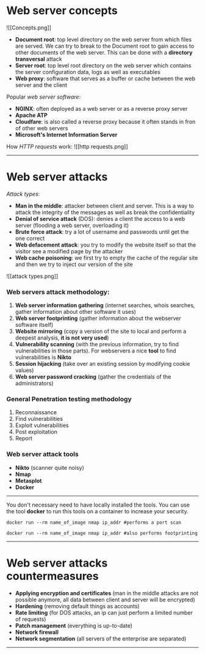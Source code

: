 # Web server concepts
![[Concepts.png]]
- **Document root**: top level directory on the web server from which files are served. We can try to break to the Document root to gain access to other documents of the web server. This can be done with a **directory transversal** attack
- **Server root**: top level root directory on the web server which contains the server configuration data, logs as well as executables
- **Web proxy**: software that serves as a buffer or cache between the web server and the client

Popular *web server software*:
- **NGINX**: often deployed as a web server or as a reverse proxy server
- **Apache ATP**
- **Cloudfare**: is also called a reverse proxy because it often stands in fron of other web servers
- **Microsoft's Internet Information Server**

How *HTTP requests* work:
![[http requests.png]]

---
# Web server attacks
*Attack types*:
- **Man in the middle**: attacker between client and server. This is a way to attack the integrity of the messages as well as break the confidentiality
- **Denial of service attack** (DOS): denies a client the access to a web server (flooding a web server, overloading it)
- **Brute force attack**: try a lot of username and passwords until get the one correct
- **Web defacement attack**: you try to modify the website itself so that the visitor see a modified page by the attacker
- **Web cache poisoning**: we first try to empty the cache of the regular site and then we try to inject our version of the site

![[attack types.png]]

### Web servers attack methodology:
1. **Web server information gathering** (internet searches, whois searches, gather information about other software it uses)
2. **Web server footprinting** (gather information about the webserver software itself)
3. **Website mirroring** (copy a version of the site to local and perform a deepest analysis, **it is not very used**)
4. **Vulnerability scanning** (with the previous information, try to find vulnerabilities in those parts). For webservers a nice **tool** to find vulnerabilities is **Nikto**
5. **Session hijacking** (take over an existing session by modifying cookie values)
6. **Web server password cracking** (gather the credentials of the administrators)

### General Penetration testing methodology
1. Reconnaissance
2. Find vulnerabilities
3. Exploit vulnerabilities
4. Post exploitation
5. Report

### Web server attack tools
- **Nikto** (scanner quite noisy)
- **Nmap**
- **Metasplot**
- **Docker**

---
You don't necessary need to have locally installed the tools. You can use the tool **docker** to run this tools on a container to increase your security.
````
docker run --rm name_of_image nmap ip_addr #performs a port scan

docker run --rm name_of_image nmap ip_addr #also performs footprinting
````

---
# Web server attacks countermeasures
- **Applying encryption and certificates** (man in the middle attacks are not possible anymore, all data between client and server will be encrypted)
- **Hardening** (removing default things as accounts)
- **Rate limiting** (for DOS attacks, an ip can just perform a limited number of requests)
- **Patch management** (everything is up-to-date)
- **Network firewall**
- **Network segmentation** (all servers of the enterprise are separated)

---